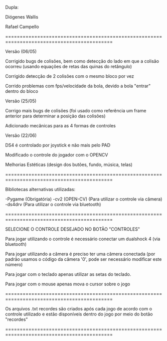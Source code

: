 Dupla: 

Diógenes Wallis

Rafael Campello

===========================================================================================

Versão (06/05)

Corrigido bugs de colisões, bem como detecção do lado em que a colisão ocorreu (usando equações de retas das quinas do retângulo)

Corrigido detecção de 2 colisões com o mesmo bloco por vez

Corrido problemas com fps/velocidade da bola, devido a bola "entrar" dentro do bloco

Versão (25/05)

Corrigo mais bugs de colisões (foi usado como referência um frame anterior para determinar a posição das colisões)

Adicionado mecânicas para as 4 formas de controles

Versão (22/06)

DS4 é controlado por joystick e não mais pelo PAD

Modificado o controle do jogador com o OPENCV

Melhorias Estéticas (design dos butões, fundo, música, telas)


===========================================================================================


Bibliotecas alternativas utilizadas:

-Pygame (Obrigatória)
-cv2 (OPEN-CV) (Para utilizar o controle via câmera)
-ds4drv (Para utilizar o controle via bluetooth)


===========================================================================================

SELECIONE O CONTROLE DESEJADO NO BOTÃO "CONTROLES"


Para jogar utilizando o controle é necessário conectar um dualshock 4 (via bluetooth)

Para jogar utilizando a câmera é preciso ter uma câmera conectada (por padrão usamos o código da câmera '0', pode ser necessário modificar este número)

Para jogar com o teclado apenas utilizar as setas do teclado.

Para jogar com o mouse apenas mova o cursor sobre o jogo

===========================================================================================

Os arquivos .txt recordes são criados após cada jogo de acordo com o controle utilizado e estão disponíveis dentro do jogo por meio do botão "recordes"

===========================================================================================
